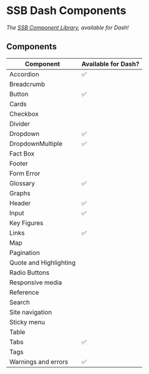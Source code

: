 # SSB Dash Components

_The [SSB Component Library](https://design.ssb.no/), available for Dash!_

## Components

| Component              | Available for Dash? |
| ---------------------- | ------------------- |
| Accordion              | :white_check_mark:  |
| Breadcrumb             |                     |
| Button                 | :white_check_mark:  |
| Cards                  |                     |
| Checkbox               |                     |
| Divider                |                     |
| Dropdown               | :white_check_mark:  |
| DropdownMultiple       | :white_check_mark:  |
| Fact Box               |                     |
| Footer                 |                     |
| Form Error             |                     |
| Glossary               | :white_check_mark:  |
| Graphs                 |                     |
| Header                 | :white_check_mark:  |
| Input                  | :white_check_mark:  |
| Key Figures            |                     |
| Links                  | :white_check_mark:                    |
| Map                    |                     |
| Pagination             |                     |
| Quote and Highlighting |                     |
| Radio Buttons          |                     |
| Responsive media       |                     |
| Reference              |                     |
| Search                 |                     |
| Site navigation        |                     |
| Sticky menu            |                     |
| Table                  |                     |
| Tabs                   | :white_check_mark:  |
| Tags                   |                     |
| Warnings and errors    | :white_check_mark:  |
